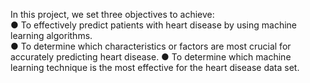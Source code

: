 In this project, we set three objectives to achieve:  
  ● To effectively predict patients with heart disease by using machine learning 
  algorithms.  
  ● To determine which characteristics or factors are most crucial for accurately 
  predicting heart disease. 
  ● To determine which machine learning technique is the most effective for the heart 
  disease data set.
